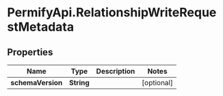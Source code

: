 # PermifyApi.RelationshipWriteRequestMetadata

## Properties

Name | Type | Description | Notes
------------ | ------------- | ------------- | -------------
**schemaVersion** | **String** |  | [optional] 


